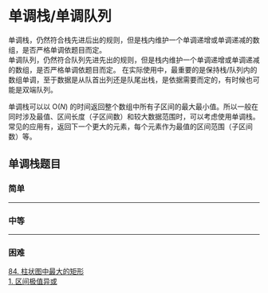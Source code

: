 # 单调栈/单调队列

单调栈，仍然符合栈先进后出的规则，但是栈内维护一个单调递增或单调递减的数组，是否严格单调依题目而定。  
单调队列，仍然符合队列先进先出的规则，但是栈内维护一个单调递增或单调递减的数组，是否严格单调依题目而定。 
在实际使用中，最重要的是保持栈/队列内的数组单调，至于数据是从队首出列还是队尾出栈，是依据需要而定的，有时候也可能是双端队列。  

单调栈可以以 O(*N*) 的时间返回整个数组中所有子区间的最大最小值。所以一般在同时涉及最值、区间长度（子区间数）和较大数据范围时，可以考虑使用单调栈。  
常见的应用有，返回下一个更大的元素，每个元素作为最值的区间范围（子区间数）等。




## 单调栈题目

### 简单


---
### 中等


---
### 困难
[84. 柱状图中最大的矩形](https://github.com/Mathstarry/Leetcode/tree/master/problems/0084_largestRectangleArea)  
[1. 区间极值异或](https://github.com/Mathstarry/Leetcode/tree/master/others/0001_XorSum)

